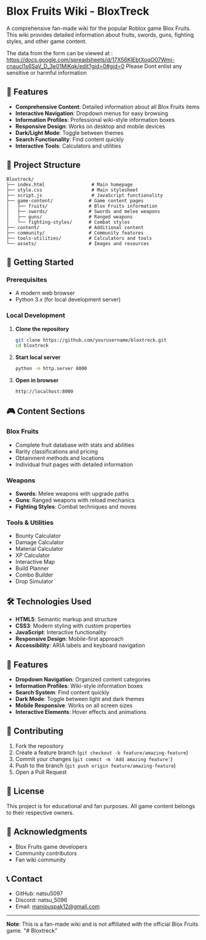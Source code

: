 # Blox Fruits Wiki - BloxTreck

A comprehensive fan-made wiki for the popular Roblox game Blox Fruits. This wiki provides detailed information about fruits, swords, guns, fighting styles, and other game content.

The data from the form can be viewed at :
https://docs.google.com/spreadsheets/d/17X56KlEbtXoqO07Wmi-cnaucl1s6SaV_D_3e01MiKqk/edit?gid=0#gid=0
Please Dont enlist any sensitive or harmful information

## 🌟 Features

- **Comprehensive Content**: Detailed information about all Blox Fruits items
- **Interactive Navigation**: Dropdown menus for easy browsing
- **Information Profiles**: Professional wiki-style information boxes
- **Responsive Design**: Works on desktop and mobile devices
- **Dark/Light Mode**: Toggle between themes
- **Search Functionality**: Find content quickly
- **Interactive Tools**: Calculators and utilities

## 📁 Project Structure

```
Bloxtreck/
├── index.html                 # Main homepage
├── style.css                  # Main stylesheet
├── script.js                  # JavaScript functionality
├── game-content/             # Game content pages
│   ├── fruits/               # Blox Fruits information
│   ├── swords/               # Swords and melee weapons
│   ├── guns/                 # Ranged weapons
│   └── fighting-styles/      # Combat styles
├── content/                  # Additional content
├── community/                # Community features
├── tools-utilities/          # Calculators and tools
└── assets/                   # Images and resources
```

## 🚀 Getting Started

### Prerequisites
- A modern web browser
- Python 3.x (for local development server)

### Local Development

1. **Clone the repository**
   ```bash
   git clone https://github.com/yourusername/bloxtreck.git
   cd bloxtreck
   ```

2. **Start local server**
   ```bash
   python -m http.server 8000
   ```

3. **Open in browser**
   ```
   http://localhost:8000
   ```

## 🎮 Content Sections

### Blox Fruits
- Complete fruit database with stats and abilities
- Rarity classifications and pricing
- Obtainment methods and locations
- Individual fruit pages with detailed information

### Weapons
- **Swords**: Melee weapons with upgrade paths
- **Guns**: Ranged weapons with reload mechanics
- **Fighting Styles**: Combat techniques and moves

### Tools & Utilities
- Bounty Calculator
- Damage Calculator
- Material Calculator
- XP Calculator
- Interactive Map
- Build Planner
- Combo Builder
- Drop Simulator

## 🛠️ Technologies Used

- **HTML5**: Semantic markup and structure
- **CSS3**: Modern styling with custom properties
- **JavaScript**: Interactive functionality
- **Responsive Design**: Mobile-first approach
- **Accessibility**: ARIA labels and keyboard navigation

## 📱 Features

- **Dropdown Navigation**: Organized content categories
- **Information Profiles**: Wiki-style information boxes
- **Search System**: Find content quickly
- **Dark Mode**: Toggle between light and dark themes
- **Mobile Responsive**: Works on all screen sizes
- **Interactive Elements**: Hover effects and animations

## 🤝 Contributing

1. Fork the repository
2. Create a feature branch (`git checkout -b feature/amazing-feature`)
3. Commit your changes (`git commit -m 'Add amazing feature'`)
4. Push to the branch (`git push origin feature/amazing-feature`)
5. Open a Pull Request

## 📄 License

This project is for educational and fan purposes. All game content belongs to their respective owners.

## 🙏 Acknowledgments

- Blox Fruits game developers
- Community contributors
- Fan wiki community

## 📞 Contact

- GitHub: natsu5097
- Discord: natsu_5096
- Email: manipuspak12@gmail.com

---

**Note**: This is a fan-made wiki and is not affiliated with the official Blox Fruits game.
"# Bloxtreck" 

